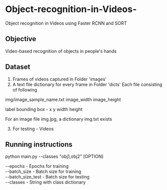 # Object-recognition-in-Videos-
Object recognition in Videos using Faster RCNN and SORT

## Objective
Video-based recognition of objects in people's hands 

## Dataset
1. Frames of videos captured in Folder 'images' 
2. A text file dictionary for every frame in Folder 'dicts'
Each file consisting of following

img/image_sample_name.txt
image_width image_height

label
bounding box - x y width height

For an image file img.jpg, a dictionary img.txt exists

3. For testing - Videos

## Running instructions

python main.py --classes "obj1,obj2" [OPTION] 

--epochs - Epochs for training  
--batch_size - Batch size for training  
--batch_size_test - Batch size for testing  
--classes - String with class dictionary  

